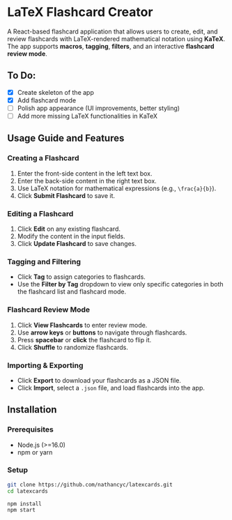 # LaTeX Flashcard Creator

A React-based flashcard application that allows users to create, edit, and review flashcards with LaTeX-rendered mathematical notation using **KaTeX**. The app supports **macros**, **tagging**, **filters**, and an interactive **flashcard review mode**.

## To Do:
- [x] Create skeleton of the app
- [x] Add flashcard mode
- [ ] Polish app appearance (UI improvements, better styling)
- [ ] Add more missing LaTeX functionalities in KaTeX

## Usage Guide and Features

### Creating a Flashcard
1. Enter the front-side content in the left text box.  
2. Enter the back-side content in the right text box.  
3. Use LaTeX notation for mathematical expressions (e.g., `\frac{a}{b}`).  
4. Click **Submit Flashcard** to save it.

### Editing a Flashcard
1. Click **Edit** on any existing flashcard.  
2. Modify the content in the input fields.  
3. Click **Update Flashcard** to save changes.

### Tagging and Filtering
- Click **Tag** to assign categories to flashcards.  
- Use the **Filter by Tag** dropdown to view only specific categories in both the flashcard list and flashcard mode.

### Flashcard Review Mode
1. Click **View Flashcards** to enter review mode.  
2. Use **arrow keys** or **buttons** to navigate through flashcards.  
3. Press **spacebar** or **click** the flashcard to flip it.  
4. Click **Shuffle** to randomize flashcards.

### Importing & Exporting
- Click **Export** to download your flashcards as a JSON file.  
- Click **Import**, select a `.json` file, and load flashcards into the app.

## Installation

### Prerequisites

- Node.js (>=16.0)
- npm or yarn

### Setup

```bash
git clone https://github.com/nathancyc/latexcards.git
cd latexcards

npm install
npm start
```

